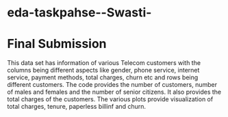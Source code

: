 # eda-taskpahse--Swasti-
# Final Submission
 This data set has information of various Telecom customers with the columns being different aspects like gender, phone service, internet service, payment methods, total charges, churn etc and rows being different customers.
The code provides the number of customers, number of males and females and the number of senior citizens.
It also provides the total charges of the customers.
The various plots provide visualization of total charges, tenure, paperless billinf and churn.
